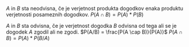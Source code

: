 $A$ in $B$ sta neodvisna, če je verjetnost produkta dogodkov enaka produktu verjetnosti posameznih dogodkov.
$P(A\cap B)=P(A)*P(B)$

$A$ in $B$ sta odvisna, če je verjetnost dogodka $B$ odvisna od tega ali se je dogodek $A$ zgodil ali ne zgodi.
$P(A/B) = \frac{P(A \cap B)}{P(A)}$
$P(A\cap B) = P(A)*P(B/A)$

